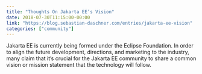 ```yaml
---
title: "Thoughts On Jakarta EE’s Vision"
date: 2018-07-30T11:15:00-00:00
link: "https://blog.sebastian-daschner.com/entries/jakarta-ee-vision"
categories: ["community"]
---
```


Jakarta EE is currently being formed under the Eclipse Foundation. In order to align the future development, directions, and marketing to the industry, many claim that it’s crucial for the Jakarta EE community to share a common vision or mission statement that the technology will follow.